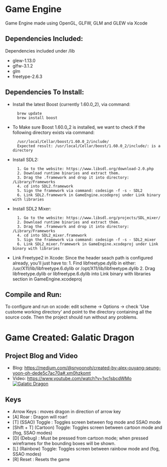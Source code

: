 # Game Engine
Game Engine made using OpenGL, GLFW, GLM and GLEW via Xcode

## Dependencies Included: 
Dependencies included under /lib
* glew-1.13.0
* glfw-3.1.2
* glm
* freetype-2.6.3

## Dependencies To Install:

* Install the latest Boost (currently 1.60.0_2), via command: 

        brew update
        brew install boost

* To Make sure Boost 1.60.0_2 is installed, we want to check if the following directory exists via command:
    
        /usr/local/Cellar/boost/1.60.0_2/include/
        Expected result: /usr/local/Cellar/boost/1.60.0_2/include/: is a directory

* Install SDL2:

        1. Go to the website: https://www.libsdl.org/download-2.0.php 
        2. Download runtime binaries and extract them.
        3. Drag the .framework and drop it into directory: /Library/Frameworks 
        4. cd into SDL2.framework
        5. Sign the framework via command: codesign -f -s - SDL2
        6. Link SDL2.framework in GameEngine.xcodeproj under Link binary with libraries

* Install SDL2 Mixer:

        1. Go to the website: https://www.libsdl.org/projects/SDL_mixer/
        2. Download runtime binaries and extract them.
        3. Drag the .framework and drop it into directory: /Library/Frameworks 
        4. cd into SDL2_mixer.framework
        5. Sign the framework via command: codesign -f -s - SDL2_mixer
        6. Link SDL2_mixer.framework in GameEngine.xcodeproj under Link binary with libraries

* Link Freetype2 in Xcode:
        Since the header seach path is configured already, you'll just have to:
        1. Find libfreetype.dylib in either: /usr/X11/lib/libfreetype.6.dylib or /opt/X11/lib/libfreetype.dylib
        2. Drag libfreetype.dylib or libfreetype.6.dylib into Link binary with libraries section in GameEngine.xcodeproj 

## Compile and Run:

To configure and run on xcode: edit scheme -> Options -> check 'Use custome working directory' and point to the directory containing all the source code. Then the project should run without any problems.


# Game Created: Galatic Dragon

## Project Blog and Video
* Blog: https://medium.com/@snyoonoh/created-by-alex-ouyang-seung-yoon-oh-dede5c7ac70a#.xm0hzkomt
* Video: https://www.youtube.com/watch?v=1vc1sbcdWMo
[![Galatic Dragon](https://raw.githubusercontent.com/AlexOuyang/GameEngine/master/ScreenShots/Screen%20Shot%202016-06-04%20at%205.28.19%20AM.png)](https://www.youtube.com/watch?v=1vc1sbcdWMo "Galatic Dragon")

## Keys

* Arrow Keys : moves dragon in direction of arrow key
* [A] Roar : Dragon will roar!
* [T] (SSAO) Toggle : Toggles screen between fog mode and SSAO mode
* [Shift + T] (Cartoon) Toggle: Toggles screen between cartoon mode and (fog, SSAO modes)
* [D] (Debug) : Must be pressed from cartoon mode; when pressed wireframes for the bounding boxes will be shown.
* [L] (Rainbow) Toggle: Toggles screen between rainbow mode and (fog, SSAO modes)
* [R] Reset : Resets the game

